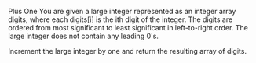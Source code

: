 Plus One
You are given a large integer represented as an integer array digits, where each digits[i] is the ith digit of the integer. 
The digits are ordered from most significant to least significant in left-to-right order. 
The large integer does not contain any leading 0's.

Increment the large integer by one and return the resulting array of digits.